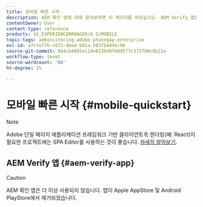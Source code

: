 ```yaml
---
title: 모바일 빠른 시작
description: AEM 확인 앱에 대해 알아보려면 이 페이지를 따르십시오. AEM Verify 앱은 iOS 또는 Android 모바일 디바이스에서 AEM 모바일 애플리케이션을 빠르고 간편하게 실행할 수 있는 방법입니다.
contentOwner: User
content-type: reference
products: SG_EXPERIENCEMANAGER/6.5/MOBILE
topic-tags: administering-adobe-phonegap-enterprise
exl-id: a7cfe77b-c073-4bed-b81a-503fb4445c96
source-git-commit: 8b4cb4065ec14e813b49fb0d577c372790c9b21a
workflow-type: tm+mt
source-wordcount: '80'
ht-degree: 2%

---
```


# 모바일 빠른 시작 {#mobile-quickstart}

>[!NOTE]
>
>Adobe 단일 페이지 애플리케이션 프레임워크 기반 클라이언트측 렌더링(예: React)이 필요한 프로젝트에는 SPA Editor를 사용하는 것이 좋습니다. [자세히 알아보기](/help/sites-developing/spa-overview.md).

## AEM Verify 앱 {#aem-verify-app}

>[!CAUTION]
>
>AEM 확인 앱은 더 이상 사용되지 않습니다. 앱이 Apple AppStore 및 Android PlayStore에서 제거되었습니다.
